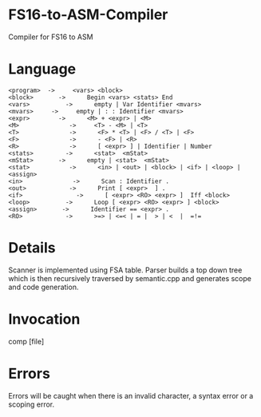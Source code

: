 # FS16-to-ASM-Compiler
Compiler for FS16 to ASM

# Language
```
<program>  ->     <vars> <block>
<block>       ->      Begin <vars> <stats> End
<vars>          ->      empty | Var Identifier <mvars> 
<mvars>     ->     empty | : : Identifier <mvars>
<expr>        ->      <M> + <expr> | <M>
<M>              ->     <T> - <M> | <T>
<T>              ->      <F> * <T> | <F> / <T> | <F>
<F>              ->      - <F> | <R>
<R>              ->      [ <expr> ] | Identifier | Number   
<stats>         ->      <stat>  <mStat>
<mStat>       ->      empty | <stat>  <mStat>
<stat>           ->      <in> | <out> | <block> | <if> | <loop> | <assign>
<in>              ->      Scan : Identifier .
<out>            ->      Print [ <expr>  ] .
<if>               ->      [ <expr> <RO> <expr> ]  Iff <block>             
<loop>          ->      Loop [ <expr> <RO> <expr> ] <block>
<assign>       ->      Identifier == <expr> .
<RO>            ->      >=> | <=< | = |  > | <  |  =!=   
```
# Details
Scanner is implemented using FSA table. Parser builds a top down tree which is then recursively traversed by semantic.cpp and generates scope
and code generation.

# Invocation
comp [file]

# Errors
Errors will be caught when there is an invalid character, a syntax error or a scoping error.
